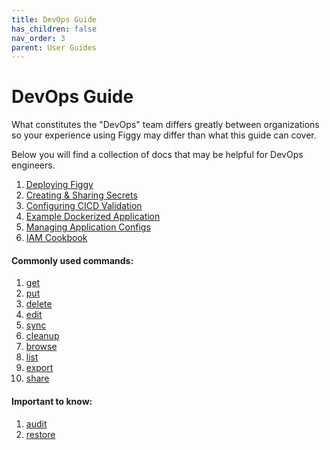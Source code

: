 ```yaml
---
title: DevOps Guide
has_children: false
nav_order: 3
parent: User Guides
---
```


# DevOps Guide

What constitutes the "DevOps" team differs greatly between organizations so your experience using Figgy may differ
than what this guide can cover.

Below you will find a collection of docs that may be helpful for DevOps engineers.

1. [Deploying Figgy](/docs/getting-started/deployment/index.html)
1. [Creating & Sharing Secrets](/docs/user-guides/how-to/share-secrets.html)
1. [Configuring CICD Validation](/docs/user-guides/how-to/cicd-validation.html)
1. [Example Dockerized Application](https://github.com/figtools/figgy.python-reference)
1. [Managing Application Configs](/docs/user-guides/how-to/manage-application-configs.html)
1. [IAM Cookbook](/docs/advanced/iam-cookbook.html)


#### Commonly used commands:

1. [get](/docs/commands/config/get.html)
1. [put](/docs/commands/config/put.html)
1. [delete](/docs/commands/config/delete.html)
1. [edit](/docs/commands/config/edit.html)
1. [sync](/docs/commands/config/sync.html)
1. [cleanup](/docs/commands/config/cleanup.html)
1. [browse](/docs/commands/config/browse.html)
1. [list](/docs/commands/config/list.html)
1. [export](/docs/commands/iam/export.html)
1. [share](/docs/commands/iam/share.html)

#### Important to know:

1. [audit](/docs/commands/config/audit.html)
1. [restore](/docs/commands/config/restore.html)
